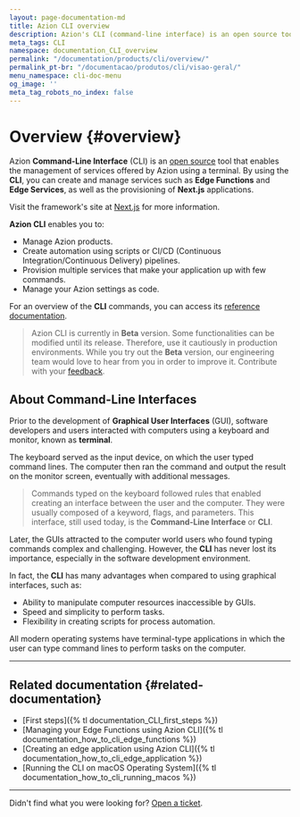 ```yaml
---
layout: page-documentation-md
title: Azion CLI overview
description: Azion's CLI (command-line interface) is an open source tool that enables the management of services offered by Azion.
meta_tags: CLI
namespace: documentation_CLI_overview
permalink: "/documentation/products/cli/overview/"
permalink_pt-br: "/documentacao/produtos/cli/visao-geral/"
menu_namespace: cli-doc-menu
og_image: ''
meta_tag_robots_no_index: false
---
```


# Overview {#overview}

Azion **Command-Line Interface** (CLI) is an [open source](https://github.com/aziontech/azion-cli/) tool that enables the management of services offered by Azion using a terminal. By using the **CLI**, you can create and manage services such as **Edge Functions** and **Edge Services**, as well as the provisioning of **Next.js** applications.

Visit the framework's site at [Next.js](https://nextjs.org/) for more information.

**Azion CLI** enables you to:

- Manage Azion products.  
- Create automation using scripts or CI/CD (Continuous Integration/Continuous Delivery) pipelines.  
- Provision multiple services that make your application up with few commands.
- Manage your Azion settings as code.

For an overview of the **CLI** commands, you can access its [reference documentation](https://github.com/aziontech/azion-cli/wiki/azioncli).

> Azion CLI is currently in **Beta** version. Some functionalities can be modified until its release. Therefore, use it cautiously in production environments. While you try out the **Beta** version, our engineering team would love to hear from you in order to improve it. Contribute with your [feedback](https://forms.gle/uBBkyXZCVcrgpvAB8).

## About Command-Line Interfaces  

Prior to the development of **Graphical User Interfaces** (GUI), software developers and users interacted with computers using a keyboard and monitor, known as **terminal**.

The keyboard served as the input device, on which the user typed command lines. The computer then ran the command and output the result on the monitor screen, eventually with additional messages.

> Commands typed on the keyboard followed rules that enabled creating an interface between the user and the computer. They were usually composed of a keyword, flags, and parameters. This interface, still used today, is the **Command-Line Interface** or **CLI**.

Later, the GUIs attracted to the computer world users who found typing commands complex and challenging. However, the **CLI** has never lost its importance, especially in the software development environment.

In fact, the **CLI** has many advantages when compared to using graphical interfaces, such as:

- Ability to manipulate computer resources inaccessible by GUIs.  
- Speed and simplicity to perform tasks.  
- Flexibility in creating scripts for process automation.  

All modern operating systems have terminal-type applications in which the user can type command lines to perform tasks on the computer.

---

## Related documentation {#related-documentation}

- [First steps]({% tl documentation_CLI_first_steps %})
- [Managing your Edge Functions using Azion CLI]({% tl documentation_how_to_cli_edge_functions %})
- [Creating an edge application using Azion CLI]({% tl documentation_how_to_cli_edge_application %})
- [Running the CLI on macOS Operating System]({% tl documentation_how_to_cli_running_macos %})

---

Didn't find what you were looking for? [Open a ticket](https://tickets.azion.com/).
